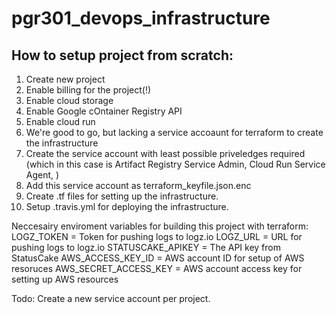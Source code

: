 # pgr301_devops_infrastructure

## How to setup project from scratch:
1. Create new project
2. Enable billing for the project(!)
3. Enable cloud storage
4. Enable Google cOntainer Registry API
5. Enable cloud run
6. We're good to go, but lacking a service accoaunt for terraform to create the infrastructure
7. Create the service account with least possible priveledges required (which in this case is Artifact Registry Service Admin, Cloud Run Service Agent, )
8. Add this service account as terraform_keyfile.json.enc
9. Create .tf files for setting up the infrastructure.
10. Setup .travis.yml for deploying the infrastructure.


Neccesairy enviroment variables for building this project with terraform:
LOGZ_TOKEN = Token for pushing logs to logz.io
LOGZ_URL = URL for pushing logs to logz.io
STATUSCAKE_APIKEY = The API key from StatusCake
AWS_ACCESS_KEY_ID = AWS account ID for setup of AWS resoruces
AWS_SECRET_ACCESS_KEY = AWS account access key for setting up AWS resources




Todo: Create a new service account per project.